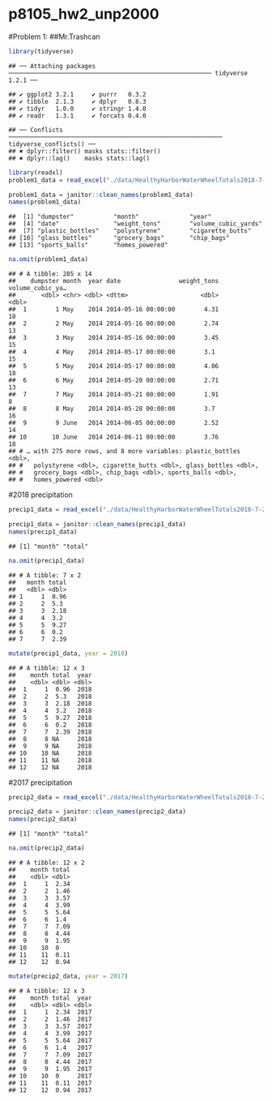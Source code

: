 p8105\_hw2\_unp2000
================

\#Problem 1:
    \#\#Mr.Trashcan

``` r
library(tidyverse)
```

    ## ── Attaching packages ──────────────────────────────────────────────────────── tidyverse 1.2.1 ──

    ## ✔ ggplot2 3.2.1     ✔ purrr   0.3.2
    ## ✔ tibble  2.1.3     ✔ dplyr   0.8.3
    ## ✔ tidyr   1.0.0     ✔ stringr 1.4.0
    ## ✔ readr   1.3.1     ✔ forcats 0.4.0

    ## ── Conflicts ─────────────────────────────────────────────────────────── tidyverse_conflicts() ──
    ## ✖ dplyr::filter() masks stats::filter()
    ## ✖ dplyr::lag()    masks stats::lag()

``` r
library(readxl)
problem1_data = read_excel("./data/HealthyHarborWaterWheelTotals2018-7-28.xlsx", sheet = "Mr. Trash Wheel", range = "A2:N338")

problem1_data = janitor::clean_names(problem1_data)
names(problem1_data)
```

    ##  [1] "dumpster"           "month"              "year"              
    ##  [4] "date"               "weight_tons"        "volume_cubic_yards"
    ##  [7] "plastic_bottles"    "polystyrene"        "cigarette_butts"   
    ## [10] "glass_bottles"      "grocery_bags"       "chip_bags"         
    ## [13] "sports_balls"       "homes_powered"

``` r
na.omit(problem1_data)
```

    ## # A tibble: 285 x 14
    ##    dumpster month  year date                weight_tons volume_cubic_ya…
    ##       <dbl> <chr> <dbl> <dttm>                    <dbl>            <dbl>
    ##  1        1 May    2014 2014-05-16 00:00:00        4.31               18
    ##  2        2 May    2014 2014-05-16 00:00:00        2.74               13
    ##  3        3 May    2014 2014-05-16 00:00:00        3.45               15
    ##  4        4 May    2014 2014-05-17 00:00:00        3.1                15
    ##  5        5 May    2014 2014-05-17 00:00:00        4.06               18
    ##  6        6 May    2014 2014-05-20 00:00:00        2.71               13
    ##  7        7 May    2014 2014-05-21 00:00:00        1.91                8
    ##  8        8 May    2014 2014-05-28 00:00:00        3.7                16
    ##  9        9 June   2014 2014-06-05 00:00:00        2.52               14
    ## 10       10 June   2014 2014-06-11 00:00:00        3.76               18
    ## # … with 275 more rows, and 8 more variables: plastic_bottles <dbl>,
    ## #   polystyrene <dbl>, cigarette_butts <dbl>, glass_bottles <dbl>,
    ## #   grocery_bags <dbl>, chip_bags <dbl>, sports_balls <dbl>,
    ## #   homes_powered <dbl>

\#2018
precipitation

``` r
precip1_data = read_excel("./data/HealthyHarborWaterWheelTotals2018-7-28.xlsx", sheet = "2018 Precipitation", range = "A2:B14")

precip1_data = janitor::clean_names(precip1_data)
names(precip1_data)
```

    ## [1] "month" "total"

``` r
na.omit(precip1_data)
```

    ## # A tibble: 7 x 2
    ##   month total
    ##   <dbl> <dbl>
    ## 1     1  0.96
    ## 2     2  5.3 
    ## 3     3  2.18
    ## 4     4  3.2 
    ## 5     5  9.27
    ## 6     6  0.2 
    ## 7     7  2.39

``` r
mutate(precip1_data, year = 2018)
```

    ## # A tibble: 12 x 3
    ##    month total  year
    ##    <dbl> <dbl> <dbl>
    ##  1     1  0.96  2018
    ##  2     2  5.3   2018
    ##  3     3  2.18  2018
    ##  4     4  3.2   2018
    ##  5     5  9.27  2018
    ##  6     6  0.2   2018
    ##  7     7  2.39  2018
    ##  8     8 NA     2018
    ##  9     9 NA     2018
    ## 10    10 NA     2018
    ## 11    11 NA     2018
    ## 12    12 NA     2018

\#2017
precipitation

``` r
precip2_data = read_excel("./data/HealthyHarborWaterWheelTotals2018-7-28.xlsx", sheet = "2017 Precipitation", range = "A2:B14")

precip2_data = janitor::clean_names(precip2_data)
names(precip2_data)
```

    ## [1] "month" "total"

``` r
na.omit(precip2_data)
```

    ## # A tibble: 12 x 2
    ##    month total
    ##    <dbl> <dbl>
    ##  1     1  2.34
    ##  2     2  1.46
    ##  3     3  3.57
    ##  4     4  3.99
    ##  5     5  5.64
    ##  6     6  1.4 
    ##  7     7  7.09
    ##  8     8  4.44
    ##  9     9  1.95
    ## 10    10  0   
    ## 11    11  0.11
    ## 12    12  0.94

``` r
mutate(precip2_data, year = 2017)
```

    ## # A tibble: 12 x 3
    ##    month total  year
    ##    <dbl> <dbl> <dbl>
    ##  1     1  2.34  2017
    ##  2     2  1.46  2017
    ##  3     3  3.57  2017
    ##  4     4  3.99  2017
    ##  5     5  5.64  2017
    ##  6     6  1.4   2017
    ##  7     7  7.09  2017
    ##  8     8  4.44  2017
    ##  9     9  1.95  2017
    ## 10    10  0     2017
    ## 11    11  0.11  2017
    ## 12    12  0.94  2017
